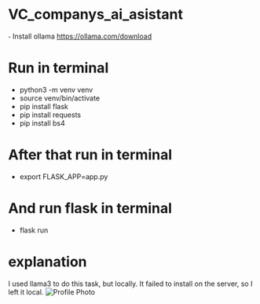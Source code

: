 # VC_companys_ai_asistant
  ֊ Install ollama https://ollama.com/download

# Run in terminal

  - python3 -m venv venv
  - source venv/bin/activate
  - pip install flask
  - pip install requests 
  - pip install bs4

# After that run in terminal
  - export FLASK_APP=app.py

 
# And run flask in terminal
  - flask run

# explanation
I used llama3 to do this task, but locally. It failed to install on the server, so I left it local.
![Profile Photo](https://github.com/Tasoka123ji/VC_companys_ai_asistant/)


